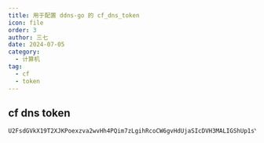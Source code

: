 ```yaml
---
title: 用于配置 ddns-go 的 cf_dns_token
icon: file
order: 3
author: 三七
date: 2024-07-05
category:
  - 计算机
tag:
  - cf
  - token
---
```


<!-- more --> 
## cf dns token
```
U2FsdGVkX19T2XJKPoexzva2wvHh4PQim7zLgihRcoCW6gvHdUjaSIcDVH3MALIGShUp1sYLtKdu550HbTYizg==
```

